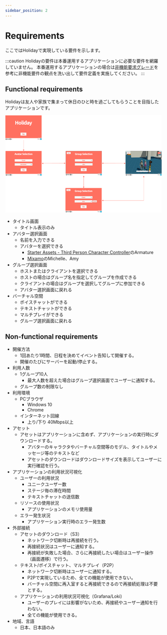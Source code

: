 ```yaml
---
sidebar_position: 2
---
```


# Requirements

ここではHolidayで実現している要件を示します。

:::caution
Holidayの要件は本番運用するアプリケーションに必要な要件を網羅していません。
本番運用するアプリケーションの場合は[非機能要求グレード](https://www.ipa.go.jp/sec/softwareengineering/std/ent03-b.html)を参考に非機能要件の観点を洗い出して要件定義を実施してください。
:::

## Functional requirements

Holidayは友人や家族で集まって休日のひと時を過ごしてもらうことを目指したアプリケーションです。

![holiday](../img/holiday.png)

- タイトル画面
  - タイトル表示のみ
- アバター選択画面
  - 名前を入力できる
  - アバターを選択できる
    - [Starter Assets - Third Person Character Controller](https://assetstore.unity.com/packages/essentials/starter-assets-third-person-character-controller-196526)のArmature
    - [Mixamo](https://www.mixamo.com)のMichelle、Amy
- グループ選択画面
  - ホストまたはクライアントを選択できる
  - ホストの場合はグループ名を指定してグループを作成できる
  - クライアントの場合はグループを選択してグループに参加できる
  - アバター選択画面に戻れる
- バーチャル空間
  - ボイスチャットができる
  - テキストチャットができる
  - マルチプレイができる
  - グループ選択画面に戻れる

## Non-functional requirements

- 開催方法
  - 1回あたり1時間、日程を決めてイベント告知して開催する。
  - 開催のたびにサーバーを起動/停止する。
- 利用人数
  - 1グループ10人
    - 最大人数を超えた場合はグループ選択画面でユーザーに通知する。
  - グループ数の制限なし
- 利用環境
  - PCブラウザ
    - Windows 10
    - Chrome
  - インターネット回線
    - 上り/下り 40Mbps以上
- アセット
  - アセットはアプリケーションに含めず、アプリケーションの実行時にダウンロードする。
    - アバターのキャラクタやバーチャル空間等のモデル、タイトルやメッセージ等のテキストなど
    - アセットのダウンロードはダウンロードサイズを表示してユーザーに実行確認を行う。
- アプリケーションの利用状況可視化
  - ユーザーの利用状況
    - ユニークユーザー数
    - ステージ毎の滞在時間
    - テキストチャットの送信数
  - リソースの使用状況
    - アプリケーションのメモリ使用量
  - エラー発生状況
    - アプリケーション実行時のエラー発生数
- 外部接続
  - アセットのダウンロード（S3）
    - ネットワーク切断時は再接続を行う。
    - 再接続状況はユーザーに通知する。
    - 再接続が失敗した場合、さらに再接続したい場合はユーザー操作（画面遷移）で行う。
  - テキスト/ボイスチャット、マルチプレイ（P2P）
    - ネットワーク切断時はユーザーに通知する。
    - P2Pで実現しているため、全ての機能が使用できない。
    - バーチャル空間に再入室すると再接続できるので再接続処理は不要とする。
  - アプリケーションの利用状況可視化（Grafana/Loki）
    - ユーザーのプレイには影響がないため、再接続やユーザー通知を行わない。
    - 全ての機能が使用できる。
- 地域、言語
  - 日本、日本語のみ